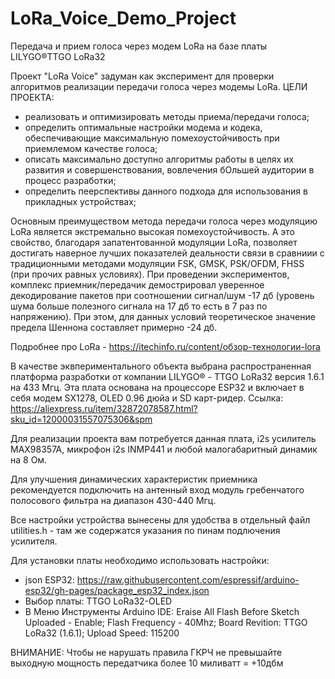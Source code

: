 # LoRa_Voice_Demo_Project
Передача и прием голоса через модем LoRa на базе платы LILYGO®TTGO LoRa32 

Проект "LoRa Voice" задуман как эксперимент для проверки алгоритмов реализации передачи голоса через модемы LoRa.
 ЦЕЛИ ПРОЕКТА:
 - реализовать и оптимизировать методы приема/передачи голоса;
 - определить оптимальные настройки модема и кодека, обеспечивающие максимальную помехоустойчивость при приемлемом качестве голоса; 
 - описать максимально доступно алгоритмы работы в целях их развития и совершенствования, вовлечения бОльшей аудитории в процесс разработки;
 - определить пеерспективы данного подхода для использования в прикладных устройствах; 

Основным преимуществом метода передачи голоса через модуляцию LoRa является экстремально высокая помехоустойчивость. 
А это свойство, благодаря запатентованной модуляции LoRa, позволяет достигать наверное лучших показателей деальности 
связи в сравниии с традиционными методами модуляции FSK, GMSK, PSK/OFDM, FHSS (при прочих равных условиях). 
При проведении экспериментов, комплекс приемник/передачик демострировал уверенное декодирование пакетов 
при соотношении сигнал/шум -17 дб (уровень шума больше полезного сигнала на 17 дб то есть в 7 раз по напряжению). 
При этом, для данных условий теоретическое значение предела Шеннона составляет примерно -24 дб.

Подробнее про LoRa - https://itechinfo.ru/content/обзор-технологии-lora

В качестве эквпериментального объекта выбрана распространенная платформа разработки от компании LILYGO®  - TTGO LoRa32 версия 1.6.1 на 433 Мгц. 
Эта плата основана на процессоре ESP32 и включает в себя модем SX1278, OLED 0.96 дюйа и SD карт-ридер. 
Ссылка: https://aliexpress.ru/item/32872078587.html?sku_id=12000031557075306&spm

Для реализации проекта вам потребуется данная плата, i2s усилитель MAX98357A, микрофон i2s INMP441 и любой малогабаритный динамик на 8 Ом. 

Для улучшения динамических характеристик приемника рекомендуется подключить на антенный вход модуль гребенчатого полосового фильтра на диапазон 430-440 Мгц.

Все настройки устройства вынесены для удобства в отдельный файл utilities.h - там же содержатся указания по пинам подлючения усилителя.

Для установки платы необходимо использовать настройки:

 - json ESP32: https://raw.githubusercontent.com/espressif/arduino-esp32/gh-pages/package_esp32_index.json
 - Выбор платы: TTGO LoRa32-OLED
 - В Меню Инструменты Arduino IDE: Eraise All Flash Before Sketch Uploaded - Enable; Flash Frequency - 40Mhz; Board Revition: TTGO LoRa32 (1.6.1); Upload Speed: 115200

ВНИМАНИЕ: Чтобы не нарушать правила ГКРЧ не превышайте выходную мощность передатчика более 10 миливатт = +10дбм 
